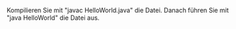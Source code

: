 Kompilieren Sie mit "javac HelloWorld.java" die Datei.
Danach führen Sie mit "java HelloWorld" die Datei aus.
